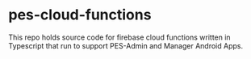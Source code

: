 # pes-cloud-functions
This repo holds source code for firebase cloud functions written in Typescript that run to support PES-Admin and Manager Android Apps.
